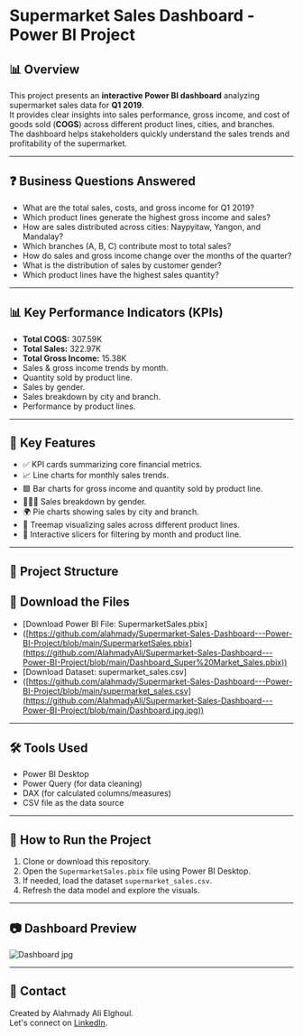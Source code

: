 # Supermarket Sales Dashboard - Power BI Project

## 📊 Overview
This project presents an **interactive Power BI dashboard** analyzing supermarket sales data for **Q1 2019**.  
It provides clear insights into sales performance, gross income, and cost of goods sold (**COGS**) across different product lines, cities, and branches.  
The dashboard helps stakeholders quickly understand the sales trends and profitability of the supermarket.

---

## ❓ Business Questions Answered
- What are the total sales, costs, and gross income for Q1 2019?
- Which product lines generate the highest gross income and sales?
- How are sales distributed across cities: Naypyitaw, Yangon, and Mandalay?
- Which branches (A, B, C) contribute most to total sales?
- How do sales and gross income change over the months of the quarter?
- What is the distribution of sales by customer gender?
- Which product lines have the highest sales quantity?

---

## 📊 Key Performance Indicators (KPIs)
- **Total COGS:** 307.59K
- **Total Sales:** 322.97K
- **Total Gross Income:** 15.38K
- Sales & gross income trends by month.
- Quantity sold by product line.
- Sales by gender.
- Sales breakdown by city and branch.
- Performance by product lines.

---

## 🔑 Key Features
- ✅ KPI cards summarizing core financial metrics.
- 📈 Line charts for monthly sales trends.
- 🟪 Bar charts for gross income and quantity sold by product line.
- 🧑‍🤝‍🧑 Sales breakdown by gender.
- 🌍 Pie charts showing sales by city and branch.
- 🌳 Treemap visualizing sales across different product lines.
- 🔄 Interactive slicers for filtering by month and product line.

---

## 📂 Project Structure

## 🔗 Download the Files

- [Download Power BI File: SupermarketSales.pbix]
- ([https://github.com/alahmady/Supermarket-Sales-Dashboard---Power-BI-Project/blob/main/SupermarketSales.pbix](https://github.com/AlahmadyAli/Supermarket-Sales-Dashboard---Power-BI-Project/blob/main/Dashboard_Super%20Market_Sales.pbix))
- [Download Dataset: supermarket_sales.csv]
- ([https://github.com/alahmady/Supermarket-Sales-Dashboard---Power-BI-Project/blob/main/supermarket_sales.csv](https://github.com/AlahmadyAli/Supermarket-Sales-Dashboard---Power-BI-Project/blob/main/Dashboard.jpg.jpg))
  
---

## 🛠️ Tools Used
- Power BI Desktop
- Power Query (for data cleaning)
- DAX (for calculated columns/measures)
- CSV file as the data source

---

## 🚀 How to Run the Project
1. Clone or download this repository.
2. Open the `SupermarketSales.pbix` file using Power BI Desktop.
3. If needed, load the dataset `supermarket_sales.csv`.
4. Refresh the data model and explore the visuals.

---

## 📷 Dashboard Preview

![Dashboard jpg](https://github.com/user-attachments/assets/2a693755-e0ef-477d-94fa-d485451dcf61)


---

## 🤝 Contact
Created by Alahmady Ali Elghoul.  
Let's connect on [LinkedIn](https://www.linkedin.com/in/al-ahmady-ali-479a941a8). 
